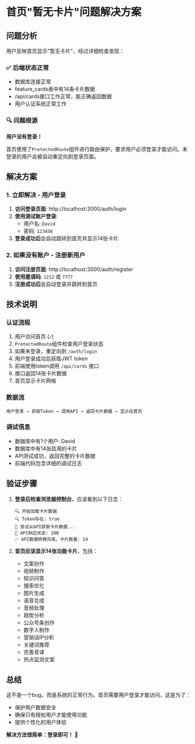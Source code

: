 # 首页"暂无卡片"问题解决方案

## 问题分析

用户反映首页显示"暂无卡片"，经过详细检查发现：

### ✅ 后端状态正常
- 数据库连接正常
- feature_cards表中有14条卡片数据
- /api/cards接口工作正常，能正确返回数据
- 用户认证系统正常工作

### 🔍 问题根源
**用户没有登录！**

首页使用了`ProtectedRoute`组件进行路由保护，要求用户必须登录才能访问。未登录的用户会被自动重定向到登录页面。

## 解决方案

### 1. 立即解决 - 用户登录

1. **访问登录页面**: http://localhost:3000/auth/login
2. **使用测试账户登录**:
   - 用户名: `David`
   - 密码: `123456`
3. **登录成功后**会自动跳转到首页并显示14张卡片

### 2. 如果没有账户 - 注册新用户

1. **访问注册页面**: http://localhost:3000/auth/register
2. **使用邀请码**: `1212` 或 `7777`
3. **注册成功后**会自动登录并跳转到首页

## 技术说明

### 认证流程
1. 用户访问首页 (`/`)
2. `ProtectedRoute`组件检查用户登录状态
3. 如果未登录，重定向到 `/auth/login`
4. 用户登录成功后获取JWT token
5. 前端使用token调用 `/api/cards` 接口
6. 接口返回14张卡片数据
7. 首页显示卡片网格

### 数据流
```
用户登录 → 获取Token → 调用API → 返回卡片数据 → 显示在首页
```

### 调试信息
- 数据库中有1个用户: David
- 数据库中有14张启用的卡片
- API测试成功，返回完整的卡片数据
- 前端代码包含详细的调试日志

## 验证步骤

1. **登录后检查浏览器控制台**，应该看到以下日志：
   ```
   🔍 开始加载卡片数据
   🔍 Token存在: true
   📡 尝试从API获取卡片数据...
   📡 API响应状态: 200
   ✅ API数据转换完成，卡片数量: 14
   ```

2. **首页应该显示14张功能卡片**，包括：
   - 文案创作
   - 视频制作
   - 知识问答
   - 搜索优化
   - 图片生成
   - 语音合成
   - 音频处理
   - 趋势分析
   - 公众号条创作
   - 数字人制作
   - 营销话IP分析
   - 关键词推荐
   - 完善音译
   - 热点监测文案

## 总结

这不是一个bug，而是系统的正常行为。首页需要用户登录才能访问，这是为了：
- 保护用户数据安全
- 确保只有授权用户才能使用功能
- 提供个性化的用户体验

**解决方法很简单：登录即可！** 🎉